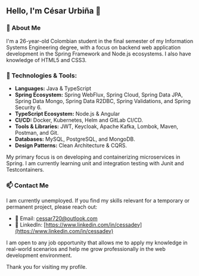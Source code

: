 ## Hello, I'm César Urbiña 👋

### 🌱 About Me
I'm a 26-year-old Colombian student in the final semester of my Information Systems Engineering degree, with a focus on backend web application development in the Spring Framework and Node.js ecosystems. I also have knowledge of HTML5 and CSS3.

### 🔧 Technologies & Tools:
- **Languages:** Java & TypeScript
- **Spring Ecosystem:** Spring WebFlux, Spring Cloud, Spring Data JPA, Spring Data Mongo, Spring Data R2DBC, Spring Validations, and Spring Security 6.
- **TypeScript Ecosystem:** Node.js & Angular
- **CI/CD:** Docker, Kubernetes, Helm and GitLab CI/CD.
- **Tools & Libraries:** JWT, Keycloak, Apache Kafka, Lombok, Maven, Postman, and Git.
- **Databases:** MySQL, PostgreSQL, and MongoDB.
- **Design Patterns:** Clean Architecture & CQRS.

My primary focus is on developing and containerizing microservices in Spring. I am currently learning unit and integration testing with Junit and Testcontainers.

### 📫 Contact Me
I am currently unemployed. If you find my skills relevant for a temporary or permanent project, please reach out:
- 📧 Email: cessar720@outlook.com
- 💼 LinkedIn: [https://www.linkedin.com/in/cessadev](https://www.linkedin.com/in/cessadev)

I am open to any job opportunity that allows me to apply my knowledge in real-world scenarios and help me grow professionally in the web development environment.

Thank you for visiting my profile.
